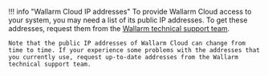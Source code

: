 !!! info "Wallarm Cloud IP addresses"
    To provide Wallarm Cloud access to your system, you may need a list of its public IP addresses. To get these addresses, request them from the [Wallarm technical support team](mailto:support@wallarm.com).
    
    Note that the public IP addresses of Wallarm Cloud can change from time to time. If your experience some problems with the addresses that you currently use, request up-to-date addresses from the Wallarm technical support team.
